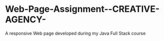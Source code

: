 # Web-Page-Assignment--CREATIVE-AGENCY-
A responsive Web page developed during my Java Full Stack course
